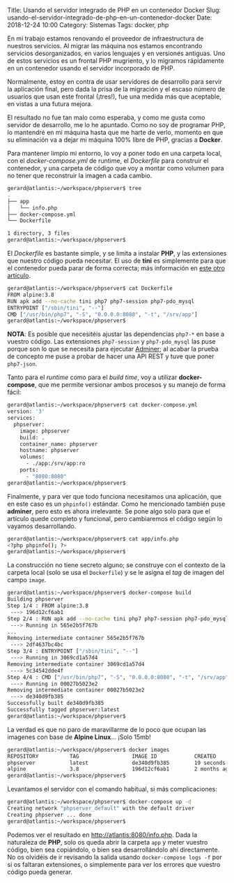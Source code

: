 Title: Usando el servidor integrado de PHP en un contenedor Docker
Slug: usando-el-servidor-integrado-de-php-en-un-contenedor-docker
Date: 2018-12-24 10:00
Category: Sistemas
Tags: docker, php



En mi trabajo estamos renovando el proveedor de infraestructura de nuestros servicios. Al migrar las máquina nos estamos encontrando servicios desorganizados, en varios lenguajes y en versiones antiguas. Uno de estos servicios es un frontal PHP mugriento, y lo migramos rápidamente en un contenedor usando el servidor incorporado de PHP.

Normalmente, estoy en contra de usar servidores de desarrollo para servir la aplicación final, pero dada la prisa de la migración y el escaso número de usuarios que usan este frontal (¡tres!), fue una medida más que aceptable, en vistas a una futura mejora.

El resultado no fue tan malo como esperaba, y como me gusta como servidor de desarrollo, me lo he apuntado. Como no soy de programar PHP, lo mantendré en mi máquina hasta que me harte de verlo, momento en que su eliminación va a dejar mi máquina 100% libre de PHP, gracias a **Docker**.

Para mantener limpio mi entorno, lo voy a poner todo en una carpeta local, con el *docker-compose.yml* de runtime, el *Dockerfile* para construir el contenedor, y una carpeta de código que voy a montar como volumen para no tener que reconstruir la imagen a cada cambio.

```bash
gerard@atlantis:~/workspace/phpserver$ tree
.
├── app
│   └── info.php
├── docker-compose.yml
└── Dockerfile

1 directory, 3 files
gerard@atlantis:~/workspace/phpserver$
```

El *Dockerfile* es bastante simple, y se limita a instalar **PHP**, y las extensiones que nuestro código pueda necesitar. El uso de **tini** es simplemente para que el contenedor pueda parar de forma correcta; más información en [este otro artículo]({filename}/articles/un-proceso-inicial-para-docker-tini-y-dumb-init.md).

```bash
gerard@atlantis:~/workspace/phpserver$ cat Dockerfile
FROM alpine:3.8
RUN apk add --no-cache tini php7 php7-session php7-pdo_mysql
ENTRYPOINT ["/sbin/tini", "--"]
CMD ["/usr/bin/php7", "-S", "0.0.0.0:8080", "-t", "/srv/app"]
gerard@atlantis:~/workspace/phpserver$
```

**NOTA**: Es posible que necesitéis ajustar las dependencias `php7-*` en base a vuestro código. Las extensiones `php7-session` y `php7-pdo_mysql` las puse porque son lo que se necesita para ejecutar [Adminer](https://www.adminer.org/); al acabar la prueba de concepto me puse a probar de hacer una API REST y tuve que poner `php7-json`.

Tanto para el *runtime* como para el *build time*, voy a utilizar **docker-compose**, que me permite versionar ambos procesos y su manejo de forma fácil:

```bash
gerard@atlantis:~/workspace/phpserver$ cat docker-compose.yml
version: '3'
services:
  phpserver:
    image: phpserver
    build: .
    container_name: phpserver
    hostname: phpserver
    volumes:
      - ./app:/srv/app:ro
    ports:
      - "8080:8080"
gerard@atlantis:~/workspace/phpserver$
```

Finalmente, y para ver que todo funciona necesitamos una aplicación, que en este caso es un `phpinfo()` estándar. Como he mencionado también puse **adminer**, pero esto es ahora irrelevante. Se pone algo solo para que el artículo quede completo y funcional, pero cambiaremos el código según lo vayamos desarrollando.

```bash
gerard@atlantis:~/workspace/phpserver$ cat app/info.php
<?php phpinfo(); ?>
gerard@atlantis:~/workspace/phpserver$
```

La construcción no tiene secreto alguno; se construye con el contexto de la carpeta local (solo se usa el `Dockerfile`) y se le asigna el *tag* de imagen del campo `image`.

```bash
gerard@atlantis:~/workspace/phpserver$ docker-compose build
Building phpserver
Step 1/4 : FROM alpine:3.8
 ---> 196d12cf6ab1
Step 2/4 : RUN apk add --no-cache tini php7 php7-session php7-pdo_mysql
 ---> Running in 565e2b5f767b
...
Removing intermediate container 565e2b5f767b
 ---> 2df4637bc4bc
Step 3/4 : ENTRYPOINT ["/sbin/tini", "--"]
 ---> Running in 3069cd1a57d4
Removing intermediate container 3069cd1a57d4
 ---> 5c34542dde4f
Step 4/4 : CMD ["/usr/bin/php7", "-S", "0.0.0.0:8080", "-t", "/srv/app"]
 ---> Running in 00027b5023e2
Removing intermediate container 00027b5023e2
 ---> de340d9fb385
Successfully built de340d9fb385
Successfully tagged phpserver:latest
gerard@atlantis:~/workspace/phpserver$
```

La verdad es que no paro de maravillarme de lo poco que ocupan las imagenes con base de **Alpine Linux**... ¡Solo 15mb!

```bash
gerard@atlantis:~/workspace/phpserver$ docker images
REPOSITORY          TAG                 IMAGE ID            CREATED             SIZE
phpserver           latest              de340d9fb385        19 seconds ago      14.3MB
alpine              3.8                 196d12cf6ab1        2 months ago        4.41MB
gerard@atlantis:~/workspace/phpserver$
```

Levantamos el servidor con el comando habitual, si más complicaciones:

```bash
gerard@atlantis:~/workspace/phpserver$ docker-compose up -d
Creating network "phpserver_default" with the default driver
Creating phpserver ... done
gerard@atlantis:~/workspace/phpserver$
```

Podemos ver el resultado en <http://atlantis:8080/info.php>. Dada la naturaleza de **PHP**, solo os queda abrir la carpeta `app` y meter vuestro código, bien sea copiándolo, o bien sea desarrollándolo ahí directamente. No os olvidéis de ir revisando la salida usando `docker-compose logs -f` por si os faltaran extensiones, o simplemente para ver los errores que vuestro código pueda generar.
